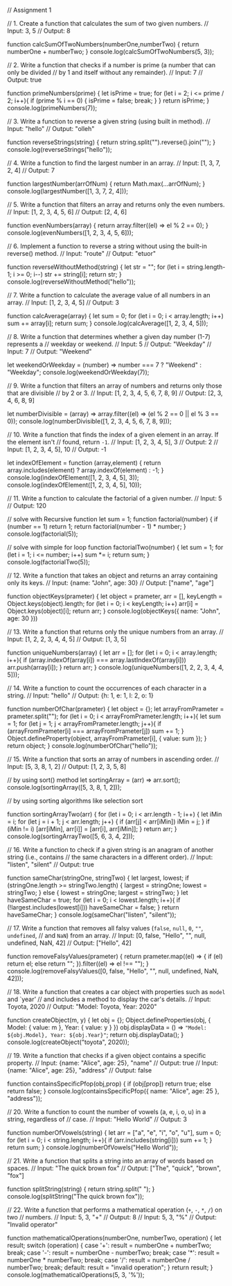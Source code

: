 // Assignment 1

// 1. Create a function that calculates the sum of two given numbers.
// Input: 3, 5
// Output: 8

function calcSumOfTwoNumbers(numberOne,numberTwo) {
    return numberOne + numberTwo;
}
console.log(calcSumOfTwoNumbers(5, 3));

// 2. Write a function that checks if a number is prime (a number that can only be divided
// by 1 and itself without any remainder).
// Input: 7
// Output: true

function primeNumbers(prime) {
    let isPrime = true;
    for (let i = 2; i <= prime / 2; i++){
        if (prime % i == 0) {
            isPrime = false;
            break;
        }
    }
    return isPrime;
}
console.log(primeNumbers(7));

// 3. Write a function to reverse a given string (using built in method).
// Input: "hello"
// Output: "olleh"

function reverseStrings(string) {
    return string.split("").reverse().join("");
}
console.log(reverseStrings("hello"));

// 4. Write a function to find the largest number in an array.
// Input: [1, 3, 7, 2, 4]
// Output: 7

function largestNumber(arrOfNum) {
    return Math.max(...arrOfNum);
}
console.log(largestNumber([1, 3, 7, 2, 4]));

// 5. Write a function that filters an array and returns only the even numbers.
// Input: [1, 2, 3, 4, 5, 6]
// Output: [2, 4, 6]

function evenNumbers(array) {
    return array.filter((el) => el % 2 == 0);
}
console.log(evenNumbers([1, 2, 3, 4, 5, 6]));

// 6. Implement a function to reverse a string without using the built-in reverse() method.
// Input: "route"
// Output: "etuor"

function reverseWithoutMethod(string) {
    let str = "";
    for (let i = string.length-1; i >= 0; i--)
        str += string[i];
    return str;
}
console.log(reverseWithoutMethod("hello"));

// 7. Write a function to calculate the average value of all numbers in an array.
// Input: [1, 2, 3, 4, 5]
// Output: 3

function calcAverage(array) {
    let sum = 0;
    for (let i = 0; i < array.length; i++)
        sum += array[i];
    return sum;
}
console.log(calcAverage([1, 2, 3, 4, 5]));

// 8. Write a function that determines whether a given day number (1-7) represents a
// weekday or weekend.
// Input: 5
// Output: "Weekday"
// Input: 7
// Output: "Weekend"

let weekendOrWeekday = (number) => number === 7 ? "Weekend" : "Weekday";
console.log(weekendOrWeekday(7));

// 9. Write a function that filters an array of numbers and returns only those that are divisible
// by 2 or 3.
// Input: [1, 2, 3, 4, 5, 6, 7, 8, 9]
// Output: [2, 3, 4, 6, 8, 9]

let numberDivisible = (array) => array.filter((el) => (el % 2 == 0 || el % 3 == 0));
console.log(numberDivisible([1, 2, 3, 4, 5, 6, 7, 8, 9]));

// 10. Write a function that finds the index of a given element in an array. If the element isn't
// found, return `-1`.
// Input: [1, 2, 3, 4, 5], 3
// Output: 2
// Input: [1, 2, 3, 4, 5], 10
// Output: -1

let indexOfElement = function (array,element) {
    return array.includes(element) ? array.indexOf(element) : -1;
}
console.log(indexOfElement([1, 2, 3, 4, 5], 3));
console.log(indexOfElement([1, 2, 3, 4, 5], 10));

// 11. Write a function to calculate the factorial of a given number.
// Input: 5
// Output: 120

// solve with Recursive function 
let sum = 1;
function factorial(number) {
    if (number == 1)
        return 1;
    return factorial(number - 1) * number;
}
console.log(factorial(5));

// solve with simple for loop
function factorialTwo(number) {
    let sum = 1;
    for (let i = 1; i <= number; i++)
        sum *= i;
    return sum;
}
console.log(factorialTwo(5));

// 12. Write a function that takes an object and returns an array containing only its keys.
// Input: {name: "John", age: 30}
// Output: ["name", "age"]

function objectKeys(prameter) {
    let object = prameter, arr = [], keyLength = Object.keys(object).length;
    for (let i = 0; i < keyLength; i++)
        arr[i] = Object.keys(object)[i];
    return arr;
}
console.log(objectKeys({ name: "John", age: 30 }))

// 13. Write a function that returns only the unique numbers from an array.
// Input: [1, 2, 2, 3, 4, 4, 5]
// Output: [1, 3, 5]

function uniqueNumbers(array) {
    let arr = [];
    for (let i = 0; i < array.length; i++){
        if (array.indexOf(array[i]) === array.lastIndexOf(array[i]))
            arr.push(array[i]);
    }
    return arr;
}
console.log(uniqueNumbers([1, 2, 2, 3, 4, 4, 5]));

// 14. Write a function to count the occurrences of each character in a string.
// Input: "hello"
// Output: {h: 1, e: 1, l: 2, o: 1}

function numberOfChar(prameter) {
    let object = {};
    let arrayFromPrameter = prameter.split("");
    for (let i = 0; i < arrayFromPrameter.length; i++){
        let sum = 1;
        for (let j = 1; j < arrayFromPrameter.length; j++){
            if (arrayFromPrameter[i] === arrayFromPrameter[j])
                sum += 1;
        }
        Object.defineProperty(object, arrayFromPrameter[i], {
            value: sum
        });
    }
    return object;
}
console.log(numberOfChar("hello"));

// 15. Write a function that sorts an array of numbers in ascending order.
// Input: [5, 3, 8, 1, 2]
// Output: [1, 2, 3, 5, 8]

// by using sort() method
let sortingArray = (arr) => arr.sort();
console.log(sortingArray([5, 3, 8, 1, 2]));

// by using sorting algorithms like selection sort

function sortingArrayTwo(arr) {
    for (let i = 0; i < arr.length - 1; i++)
    {
        let iMin = i;
        for (let j = i + 1; j < arr.length; j++)
        {
            if (arr[j] < arr[iMin])
                iMin = j;
        }
        if (iMin != i)
            [arr[iMin], arr[i]] = [arr[i], arr[iMin]];
    }
    return arr;
}
console.log(sortingArrayTwo([5, 6, 3, 4, 2]));

// 16. Write a function to check if a given string is an anagram of another string (i.e., contains
// the same characters in a different order).
// Input: "listen", "silent"
// Output: true

function sameChar(stringOne, stringTwo) {
    let largest, lowest;
    if (stringOne.length >= stringTwo.length) {
        largest = stringOne;
        lowest = stringTwo;
    } else {
        lowest = stringOne;
        largest = stringTwo;
    }
    let haveSameChar = true;
    for (let i = 0; i < lowest.length; i++){
        if (!largest.includes(lowest[i]))
            haveSameChar = false;
    }
    return haveSameChar;
}
console.log(sameChar("listen", "silent"));

// 17. Write a function that removes all falsy values (`false`, `null`, `0`, `""`, `undefined`,
// and `NaN`) from an array.
// Input: [0, false, "Hello", "", null, undefined, NaN, 42]
// Output: ["Hello", 42]

function removeFalsyValues(prameter) {
    return prameter.map((el) => {
        if (el)
            return el;
        else
            return "";
    }).filter((el) => el !== "");
}
console.log(removeFalsyValues([0, false, "Hello", "", null, undefined, NaN, 42]));

// 18. Write a function that creates a car object with properties such as `model` and `year’
// and includes a method to display the car's details.
// Input: Toyota, 2020
// Output: "Model: Toyota, Year: 2020"

function createObject(m, y) {
    let obj = {};
    Object.defineProperties(obj, {
        Model: {
            value: m
        },
        Year: {
            value: y
        }
    })
    obj.displayData = () => `"Model: ${obj.Model}, Year: ${obj.Year}"`;
    return obj.displayData();
}
console.log(createObject("toyota", 2020));

// 19. Write a function that checks if a given object contains a specific property.
// Input: {name: "Alice", age: 25}, "name"
// Output: true
// Input: {name: "Alice", age: 25}, "address"
// Output: false

function containsSpecificPfop(obj,prop) {
    if (obj[prop])
        return true;
    else
        return false;
}
console.log(containsSpecificPfop({ name: "Alice", age: 25 }, "address"));

// 20. Write a function to count the number of vowels (a, e, i, o, u) in a string, regardless of
// case.
// Input: "Hello World"
// Output: 3

function numberOfVowels(string) {
    let arr = ["a", "e", "i", "o", "u"], sum = 0;
    for (let i = 0; i < string.length; i++){
        if (arr.includes(string[i]))
            sum += 1;
    }
    return sum;
}
console.log(numberOfVowels("Hello World"));

// 21. Write a function that splits a string into an array of words based on spaces.
// Input: "The quick brown fox"
// Output: ["The", "quick", "brown", "fox"]

function splitString(string) {
    return string.split(" ");
}
console.log(splitString("The quick brown fox"));

// 22. Write a function that performs a mathematical operation (`+`, `-`, `*`, `/`) on two
// numbers.
// Input: 5, 3, "+"
// Output: 8
// Input: 5, 3, "%"
// Output: "Invalid operator"

function mathematicalOperations(numberOne, numberTwo, operation) {
    let result;
    switch (operation) {
        case '+':
            result = numberOne + numberTwo;
            break;
        case '-':
            result = numberOne - numberTwo;
            break;
        case '*':
            result = numberOne * numberTwo;
            break;
        case '/':
            result = numberOne / numberTwo;
            break;
        default:
            result = "invalid operation";
    }
    return result;
}
console.log(mathematicalOperations(5, 3, '%'));
